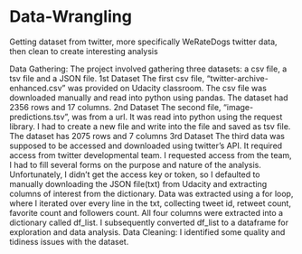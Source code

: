 # Data-Wrangling
Getting dataset from twitter, more specifically WeRateDogs twitter data, then clean to create interesting analysis

Data Gathering:
The project involved gathering three datasets: a csv file, a tsv file and a JSON file.
1st Dataset
The first csv file, “twitter-archive-enhanced.csv” was provided on Udacity classroom. The csv file was downloaded manually and read into python using pandas. The dataset had 2356 rows and 17 columns.
2nd Dataset
The second file, “image-predictions.tsv”, was from a url. It was read into python using the request library. I had to create a new file and write into the file and saved as tsv file. The dataset has 2075 rows and 7 columns
3rd Dataset
The third data was supposed to be accessed and downloaded using twitter’s API. It required access from twitter developmental team. I requested access from the team, I had to fill several forms on the purpose and nature of the analysis.
Unfortunately, I didn’t get the access key or token, so I defaulted to manually downloading the JSON file(txt) from Udacity and extracting columns of interest from the dictionary. Data was extracted using a for loop, where I iterated over every line in the txt, collecting tweet id, retweet count, favorite count and followers count. All four columns were extracted into a dictionary called df_list. I subsequently converted df_list to a dataframe for exploration and data analysis.
Data Cleaning:
I identified some quality and tidiness issues with the dataset.
